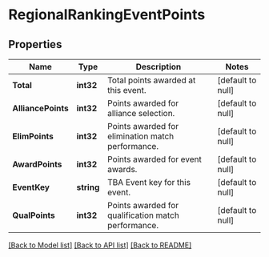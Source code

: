 # RegionalRankingEventPoints

## Properties
Name | Type | Description | Notes
------------ | ------------- | ------------- | -------------
**Total** | **int32** | Total points awarded at this event. | [default to null]
**AlliancePoints** | **int32** | Points awarded for alliance selection. | [default to null]
**ElimPoints** | **int32** | Points awarded for elimination match performance. | [default to null]
**AwardPoints** | **int32** | Points awarded for event awards. | [default to null]
**EventKey** | **string** | TBA Event key for this event. | [default to null]
**QualPoints** | **int32** | Points awarded for qualification match performance. | [default to null]

[[Back to Model list]](../README.md#documentation-for-models) [[Back to API list]](../README.md#documentation-for-api-endpoints) [[Back to README]](../README.md)

